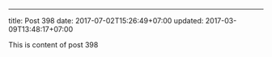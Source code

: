 ---
title: Post 398
date: 2017-07-02T15:26:49+07:00
updated: 2017-03-09T13:48:17+07:00

This is content of post 398